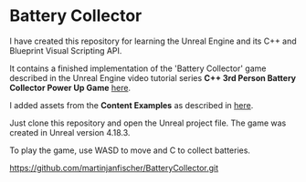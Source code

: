 # Battery Collector

I have created this repository for learning the Unreal Engine and its C++ and Blueprint Visual Scripting API.

It contains a finished implementation of the 'Battery Collector' game described in the Unreal Engine video tutorial series **C++ 3rd Person Battery Collector Power Up Game**
[here](https://docs.unrealengine.com/latest/INT/Videos/PLZlv_N0_O1gYup-gvJtMsgJqnEB_dGiM4/mSRov77hNR4/index.html).

I added assets from the **Content Examples** as described in 
[here](https://docs.unrealengine.com/en-us/Resources/ContentExamples).

Just clone this repository and open the Unreal project file. 
The game was created in Unreal version 4.18.3.

To play the game, use WASD to move and C to collect batteries.

https://github.com/martinjanfischer/BatteryCollector.git
